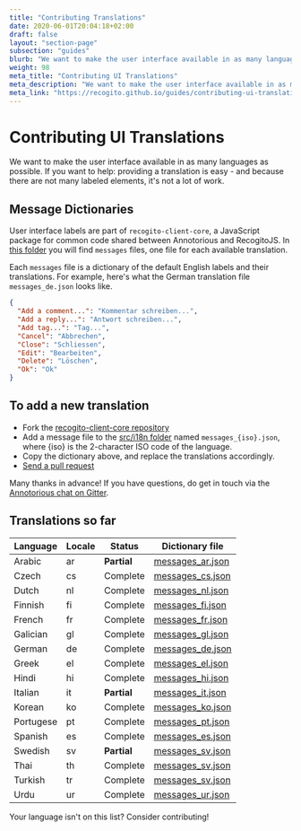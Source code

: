 ```yaml
---
title: "Contributing Translations"
date: 2020-06-01T20:04:18+02:00
draft: false
layout: "section-page"
subsection: "guides"
blurb: "We want to make the user interface available in as many languages as possible. If you want to help: contributing a translation is easy. This guide explains how."
weight: 98
meta_title: "Contributing UI Translations"
meta_description: "We want to make the user interface available in as many languages as possible. If you want to help: contributing a translation is easy. This guide explains how"
meta_link: "https://recogito.github.io/guides/contributing-ui-translations"
---
```


# Contributing UI Translations

We want to make the user interface available in as many languages as possible. If you want to help: providing a translation is easy - and because there are not many labeled elements, it's not a lot of work.

## Message Dictionaries

User interface labels are part of `recogito-client-core`, a JavaScript package for common code shared between
Annotorious and RecogitoJS. In [this folder](https://github.com/recogito/recogito-client-core/tree/main/src/i18n) 
you will find `messages` files, one file for each available translation. 

Each `messages` file is a dictionary of the default English labels and their translations. For example, 
here's what the German translation file `messages_de.json` looks like.

```json
{
  "Add a comment...": "Kommentar schreiben...",
  "Add a reply...": "Antwort schreiben...",
  "Add tag...": "Tag...",
  "Cancel": "Abbrechen",
  "Close": "Schliessen",
  "Edit": "Bearbeiten",
  "Delete": "Löschen",
  "Ok": "Ok"
}
``` 

## To add a new translation

- Fork the [recogito-client-core repository](https://github.com/recogito/recogito-client-core)
- Add a message file to the [src/i18n folder](https://github.com/recogito/recogito-client-core/tree/main/src/i18n) named `messages_{iso}.json`, where {iso} is the 2-character ISO code of
  the language.
- Copy the dictionary above, and replace the translations accordingly.
- [Send a pull request](https://www.freecodecamp.org/news/how-to-make-your-first-pull-request-on-github-3/)

Many thanks in advance! If you have questions, do get in touch via the [Annotorious chat on Gitter](https://gitter.im/recogito/annotorious). 

## Translations so far

| Language | Locale | Status | Dictionary file |
|--------|----------|--------|-----------------|
| Arabic | ar  | __Partial__ | [messages_ar.json](https://github.com/recogito/recogito-client-core/blob/main/src/i18n/messages_ar.json) |
| Czech | cs | Complete | [messages_cs.json](https://github.com/recogito/recogito-client-core/blob/main/src/i18n/messages_cs.json) |
| Dutch | nl | Complete | [messages_nl.json](https://github.com/recogito/recogito-client-core/blob/main/src/i18n/messages_nl.json) |
| Finnish | fi | Complete | [messages_fi.json](https://github.com/recogito/recogito-client-core/blob/main/src/i18n/messages_fi.json) |
| French | fr | Complete | [messages_fr.json](https://github.com/recogito/recogito-client-core/blob/main/src/i18n/messages_fr.json) |
| Galician | gl | Complete  | [messages_gl.json](https://github.com/recogito/recogito-client-core/blob/main/src/i18n/messages_gl.json) |
| German | de   | Complete  | [messages_de.json](https://github.com/recogito/recogito-client-core/blob/main/src/i18n/messages_de.json) |
| Greek | el   | Complete  | [messages_el.json](https://github.com/recogito/recogito-client-core/blob/main/src/i18n/messages_el.json) |
| Hindi | hi | Complete   | [messages_hi.json](https://github.com/recogito/recogito-client-core/blob/main/src/i18n/messages_hi.json) |
| Italian | it | __Partial__ | [messages_it.json](https://github.com/recogito/recogito-client-core/blob/main/src/i18n/messages_it.json) |
| Korean | ko | Complete | [messages_ko.json](https://github.com/recogito/recogito-client-core/blob/main/src/i18n/messages_ko.json) |
| Portugese | pt | Complete | [messages_pt.json](https://github.com/recogito/recogito-client-core/blob/main/src/i18n/messages_pt.json) |
| Spanish | es  | Complete  | [messages_es.json](https://github.com/recogito/recogito-client-core/blob/main/src/i18n/messages_es.json) |
| Swedish | sv | __Partial__ | [messages_sv.json](https://github.com/recogito/recogito-client-core/blob/main/src/i18n/messages_sv.json) |
| Thai | th | Complete | [messages_sv.json](https://github.com/recogito/recogito-client-core/blob/main/src/i18n/messages_th.json) |
| Turkish | tr | Complete | [messages_sv.json](https://github.com/recogito/recogito-client-core/blob/main/src/i18n/messages_tr.json) |
| Urdu | ur | Complete   | [messages_ur.json](https://github.com/recogito/recogito-client-core/blob/main/src/i18n/messages_ur.json) |

Your language isn't on this list? Consider contributing!

